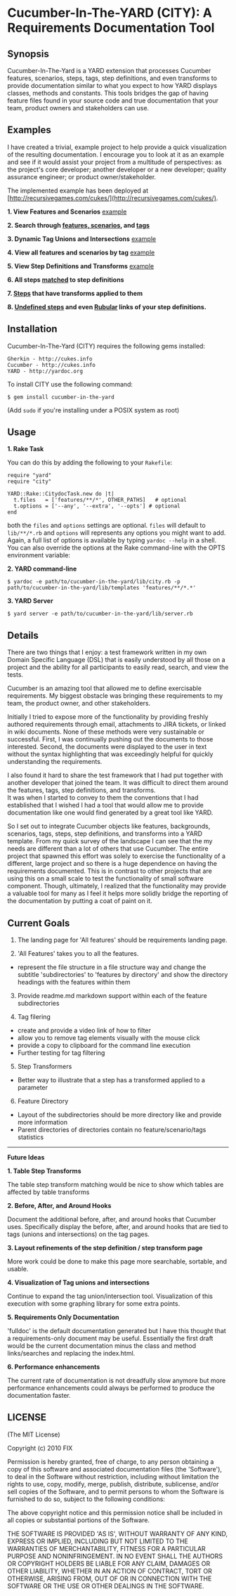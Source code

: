 Cucumber-In-The-YARD (CITY): A Requirements Documentation Tool
====================================

Synopsis
--------

Cucumber-In-The-Yard is a YARD extension that processes Cucumber features, scenarios, steps,
tags, step definitions, and even transforms to provide documentation similar to what you expect
to how YARD displays classes, methods and constants.  This tools bridges the gap of having 
feature files found in your source code and true documentation that your team, product owners
and stakeholders can use.

Examples
--------

I have created a trivial, example project to help provide a quick visualization of the resulting
documentation.  I encourage you to look at it as an example and see if it would assist your 
project from a multitude of perspectives: as the project's core developer; another developer or 
a new developer; quality assurance engineer; or product owner/stakeholder.

The implemented example has been deployed at [http://recursivegames.com/cukes/](http://recursivegames.com/cukes/).

**1. View Features and Scenarios** [example](http://recursivegames.com/cukes/requirements/)

**2. Search through [features, scenarios](http://recursivegames.com/cukes/feature_list.html), and [tags](http://recursivegames.com/cukes/tag_list.html)**

**3. Dynamic Tag Unions and Intersections** [example](http://recursivegames.com/cukes/requirements/tags.html)

**4. View all features and scenarios by tag** [example](http://recursivegames.com/cukes/requirements/tags/message.html)

**5. View Step Definitions and Transforms** [example](http://recursivegames.com/cukes/requirements/step_transformers.html)

**6. All steps [matched](http://recursivegames.com/cukes/requirements/step_transformers.html#definition_5-stepdefinition) to step definitions**

**7. [Steps](http://recursivegames.com/cukes/requirements/step_transformers.html#transform_3-steptransform) that have transforms applied to them**

**8. [Undefined steps](http://recursivegames.com/cukes/requirements/step_transformers.html#undefined_steps) and even [Rubular](http://rubular.com/) links of your step definitions.**


Installation
------------

Cucumber-In-The-Yard (CITY) requires the following gems installed:

    Gherkin - http://cukes.info
    Cucumber - http://cukes.info
    YARD - http://yardoc.org

To install CITY use the following command:

    $ gem install cucumber-in-the-yard
    
(Add `sudo` if you're installing under a POSIX system as root)

Usage
-----

**1. Rake Task**

You can do this by adding the following to your `Rakefile`:
    
    require "yard"
    require "city"

    YARD::Rake::CitydocTask.new do |t|
      t.files   = ['features/**/*', OTHER_PATHS]   # optional
      t.options = ['--any', '--extra', '--opts'] # optional
    end

both the `files` and `options` settings are optional. `files` will default to
`lib/**/*.rb` and `options` will represents any options you might want
to add. Again, a full list of options is available by typing `yardoc --help`
in a shell. You can also override the options at the Rake command-line with the
OPTS environment variable:

**2. YARD command-line**

    $ yardoc -e path/to/cucumber-in-the-yard/lib/city.rb -p path/to/cucumber-in-the-yard/lib/templates 'features/**/*.*'

**3. YARD Server**

    $ yard server -e path/to/cucumber-in-the-yard/lib/server.rb


Details
--------

There are two things that I enjoy: a test framework written in my own Domain Specific Language (DSL)
that is easily understood by all those on a project and the ability for all participants to easily read, 
search, and view the tests.

Cucumber is an amazing tool that allowed me to define exercisable requirements.  My biggest obstacle was
bringing these requirements to my team, the product owner, and other stakeholders.

Initially I tried to expose more of the functionality by providing freshly authored requirements through 
email, attachments to JIRA tickets, or linked in wiki documents.  None of these methods were very sustainable 
or successful.  First, I was continually pushing out the documents to those interested.  Second, the documents 
were displayed to the user in text without the syntax highlighting that was exceedingly 
helpful for quickly understanding the requirements.

I also found it hard to share the test framework that I had put together with another developer that joined 
the team.  It was difficult to direct them around the features, tags, step definitions, and transforms.  
It was when I started to convey to them the conventions that I had established that I wished I had a tool 
that would allow me to provide documentation like one would find generated by a great tool like YARD.

So I set out to integrate Cucumber objects like features, backgrounds, scenarios, tags, steps, step 
definitions, and transforms into a YARD template.  From my quick survey of the landscape I can see that the 
my needs are different than a lot of others that use Cucumber.  The entire project that spawned this effort 
was solely to exercise the functionality of a different, large project and so there is a huge dependence on
having the requirements documented.  This is in contrast to other projects that are using this on a small 
scale to test the functionality of small software component.  Though, ultimately, I realized that the 
functionality may provide a valuable tool for many as I feel it helps more solidly bridge the reporting of 
the documentation by putting a coat of paint on it.


**Current Goals**
----------------

1. The landing page for 'All features' should be requirements landing page.

2. 'All Features' takes you to all the features.
  * represent the file structure in a file structure way and change
    the subtitle 'subdirectories' to 'features by directory' and
    show the directory headings with the features within them

3. Provide readme.md markdown support within each of the feature subdirectories

4. Tag filering
  * create and provide a video link of how to filter
  * allow you to remove tag elements visually with the mouse click
  * provide a copy to clipboard for the command line execution
  * Further testing for tag filtering

5. Step Transformers
  * Better way to illustrate that a step has a transformed applied to a parameter

6. Feature Directory
  * Layout of the subdirectories should be more directory like and provide more information
  * Parent directories of directories contain no feature/scenario/tags statistics

-------

**Future Ideas**

**1. Table Step Transforms**

The table step transform matching would be nice to show which tables are affected by table transforms

**2. Before, After, and Around Hooks**

Document the additional before, after, and around hooks that Cucumber uses.  Specifically display the before, after, and around
hooks that are tied to tags (unions and intersections) on the tag pages.

**3. Layout refinements of the step definition / step transform page**

More work could be done to make this page more searchable, sortable, and usable.

**4. Visualization of Tag unions and intersections**

Continue to expand the tag union/intersection tool.  Visualization of this execution with some graphing library for some extra points.

**5. Requirements Only Documentation**

'fulldoc' is the default documentation generated but I have this thought that a requirements-only document
may be useful.  Essentially the first draft would be the current documentation minus the class and method
links/searches and replacing the index.html.

**6. Performance enhancements**

The current rate of documentation is not dreadfully slow anymore but more performance enhancements could
always be performed to produce the documentation faster.



LICENSE
-------

(The MIT License)

Copyright (c) 2010 FIX

Permission is hereby granted, free of charge, to any person obtaining
a copy of this software and associated documentation files (the
'Software'), to deal in the Software without restriction, including
without limitation the rights to use, copy, modify, merge, publish,
distribute, sublicense, and/or sell copies of the Software, and to
permit persons to whom the Software is furnished to do so, subject to
the following conditions:

The above copyright notice and this permission notice shall be
included in all copies or substantial portions of the Software.

THE SOFTWARE IS PROVIDED 'AS IS', WITHOUT WARRANTY OF ANY KIND,
EXPRESS OR IMPLIED, INCLUDING BUT NOT LIMITED TO THE WARRANTIES OF
MERCHANTABILITY, FITNESS FOR A PARTICULAR PURPOSE AND NONINFRINGEMENT.
IN NO EVENT SHALL THE AUTHORS OR COPYRIGHT HOLDERS BE LIABLE FOR ANY
CLAIM, DAMAGES OR OTHER LIABILITY, WHETHER IN AN ACTION OF CONTRACT,
TORT OR OTHERWISE, ARISING FROM, OUT OF OR IN CONNECTION WITH THE
SOFTWARE OR THE USE OR OTHER DEALINGS IN THE SOFTWARE.